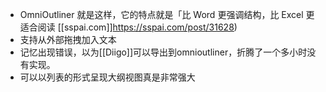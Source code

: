 - OmniOutliner 就是这样，它的特点就是「比 Word 更强调结构，比 Excel 更适合阅读 [[sspai.com]]https://sspai.com/post/31628)
- 支持从外部拖拽加入文本
- 记忆出现错误，以为[[Diigo]]可以导出到omnioutliner，折腾了一个多小时没有实现。
- 可以以列表的形式呈现大纲视图真是非常强大
